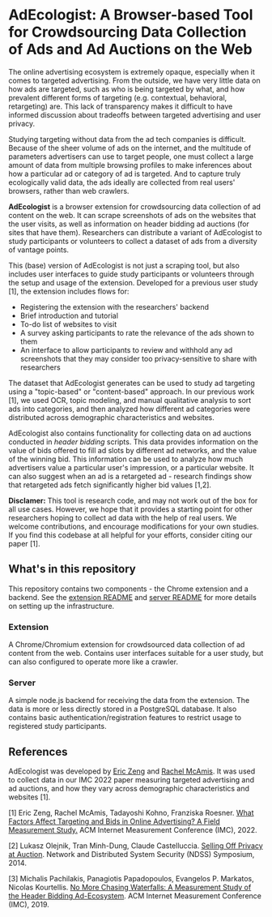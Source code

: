 # AdEcologist: A Browser-based Tool for Crowdsourcing Data Collection of Ads and Ad Auctions on the Web

The online advertising ecosystem is extremely opaque, especially when it comes
to targeted advertising.
From the outside, we have very little data on how ads are
targeted, such as who is being targeted by what, and how prevalent different
forms of targeting (e.g. contextual, behavioral, retargeting) are. This lack of
transparency makes it difficult to have informed discussion about tradeoffs
between targeted advertising and user privacy.

Studying targeting without data from the ad tech companies is difficult.
Because of the sheer volume of ads on the internet, and the multitude of
parameters advertisers can use to target people, one must collect a large amount
of data from multiple browsing profiles to make inferences about how
a particular ad or category of ad is targeted. And to capture truly
ecologically valid data, the ads ideally are collected from real users'
browsers, rather than web crawlers.

**AdEcologist** is a browser extension for crowdsourcing data collection of ad
content on the web. It can scrape screenshots of ads on the websites that the
user visits, as well as information on header bidding ad auctions (for sites
that have them). Researchers can distribute a variant of AdEcologist to
study participants or volunteers to collect a dataset of ads from a diversity
of vantage points.

This (base) version of AdEcologist is not just a scraping tool, but also
includes user interfaces to guide study participants or volunteers through the
setup and usage of the extension. Developed for a previous user study [1],
the extension includes flows for:

- Registering the extension with the researchers' backend
- Brief introduction and tutorial
- To-do list of websites to visit
- A survey asking participants to rate the relevance of the ads shown to them
- An interface to allow participants to review and withhold any ad screenshots that they may consider too privacy-sensitive to share with researchers

The dataset that AdEcologist generates can be used to study ad targeting using a
"topic-based" or "content-based" approach. In our previous work [1], we used
OCR, topic modeling, and manual qualitative analysis to sort ads into categories,
and then analyzed how different ad categories were distributed across
demographic characteristics and websites.

AdEcologist also contains functionality for collecting data on ad auctions
conducted in *header bidding* scripts. This data provides information on the
value of bids offered to fill ad slots by different ad networks, and the value
of the winning bid. This information can be used to analyze how much advertisers
value a particular user's impression, or a particular website. It can also
suggest when an ad is a retargeted ad - research findings show that retargeted
ads fetch significantly higher bid values [1,2].

**Disclamer:** This tool is research code, and may not work out of the box for
all use cases. However, we hope that it provides a starting point for other
researchers hoping to collect ad data with the help of real users. We welcome
contributions, and encourage modifications for your own studies. If you find
this codebase at all helpful for your efforts, consider citing our paper [1].

## What's in this repository

This repository contains two components - the
Chrome extension and a backend. See the [extension README](extension/README.md)
and [server README](server/README.md) for more details on setting up the
infrastructure.

### Extension

A Chrome/Chromium extension for crowdsourced data collection of ad content from
the web. Contains user interfaces suitable for a user study, but can also
configured to operate more like a crawler.

### Server

A simple node.js backend for receiving the data from the extension. The data is
more or less directly stored in a PostgreSQL database. It also contains basic
authentication/registration features to restrict usage to registered
study participants.

## References

AdEcologist was developed by [Eric Zeng](https://ericwzeng.com) and
[Rachel McAmis](https://homes.cs.washington.edu/~rcmcamis/). It was used to collect
data in our IMC 2022 paper measuring targeted advertising and ad auctions, and
how they vary across demographic characteristics and websites [1].

[1] Eric Zeng, Rachel McAmis, Tadayoshi Kohno, Franziska Roesner.
[What Factors Affect Targeting and Bids in Online Advertising? A Field Measurement Study.](https://doi.org/10.1145/3517745.3561460)
ACM Internet Measurement Conference (IMC), 2022.

[2] Lukasz Olejnik, Tran Minh-Dung, Claude Castelluccia. [Selling Off Privacy at Auction](https://hal.inria.fr/hal-00915249/PDF/SellingOffPrivacyAtAuction.pdf). Network and Distributed System Security (NDSS) Symposium, 2014.

[3] Michalis Pachilakis, Panagiotis Papadopoulos, Evangelos P. Markatos, Nicolas Kourtellis. [No More Chasing Waterfalls: A Measurement Study of the Header Bidding Ad-Ecosystem](https://arxiv.org/abs/1907.12649). ACM Internet Measurement Conference (IMC), 2019.